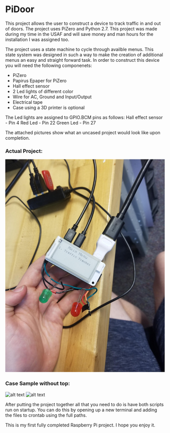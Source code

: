 # PiDoor
This project allows the user to construct a device to track traffic in and out of doors. The project uses PiZero and Python 2.7. This project was made during my time in the USAF and will save money and man hours for the installation I was assigned too.

The project uses a state machine to cycle through availble menus. This state system was designed in such a way to make the creation of additional menus an easy and straight forward task. In order to construct this device you will need the following componenets:

- PiZero
- Papirus Epaper for PiZero
- Hall effect sensor
- 2 Led lights of different color
- Wire for AC, Ground and Input/Output
- Electrical tape
- Case using a 3D printer is optional

The Led lights are assigned to GPIO.BCM pins as follows:
Hall effect sensor - Pin 4
Red Led - Pin 22
Green Led - Pin 27

The attached pictures show what an uncased project would look like upon completion. 

### Actual Project:

![alt text](https://github.com/Aeryes/PiDoor/blob/master/Project%20Images/actualproject.jpg)

### Case Sample without top:

![alt text](https://i.imgur.com/h33OSPK.jpg)
![alt text](https://i.imgur.com/YEo7sbK.jpg)

After putting the project together all that you need to do is have both scripts run on startup. You can do this by opening up a new terminal and adding the files to crontab using the full paths.

This is my first fully completed Raspberry Pi project. I hope you enjoy it.
